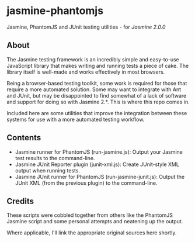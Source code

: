 jasmine-phantomjs
=================

Jasmine, PhantomJS and JUnit testing utilities - for _Jasmine 2.0.0_

About
-----
The Jasmine testing framework is an incredibly simple and easy-to-use JavaScript library that makes writing and running tests a piece of cake. The library itself is well-made and works effectively in most browsers.

Being a browser-based testing toolkit, some work is required for those that require a more automated solution. Some may want to integrate with Ant and JUnit, but may be disappointed to find somewhat of a lack of software and support for doing so with Jasmine 2.*. This is where this repo comes in.

Included here are some utilities that improve the integration between these systems for use with a more automated testing workflow.

Contents
--------
 - Jasmine runner for PhantomJS (run-jasmine.js): Output your Jasmine test results to the command-line.
 - Jasmine JUnit Reporter plugin (junit-xml.js): Create JUnit-style XML output when running tests.
 - Jasmine JUnit runner for PhantomJS (run-jasmine-junit.js): Output the JUnit XML (from the previous plugin) to the command-line.

Credits
-------
These scripts were cobbled together from others like the PhantomJS Jasmine script and some personal attempts and neatening up the output.

Where applicable, I'll link the appropriate original sources here shortly.
